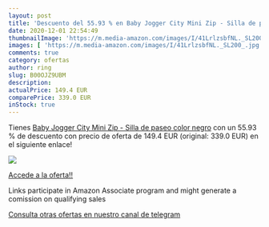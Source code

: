 ```yaml
---
layout: post
title: 'Descuento del 55.93 % en Baby Jogger City Mini Zip - Silla de pas'
date: 2020-12-01 22:54:49
thumbnailImage: 'https://m.media-amazon.com/images/I/41LrlzsbfNL._SL200_.jpg'
images: [ 'https://m.media-amazon.com/images/I/41LrlzsbfNL._SL200_.jpg' ]
comments: true
category: ofertas
author: ring
slug: B00OJZ9UBM
description:
actualPrice: 149.4 EUR
comparePrice: 339.0 EUR
inStock: true
---
```


Tienes [Baby Jogger City Mini Zip - Silla de paseo  color negro](https://www.amazon.es/dp/B00OJZ9UBM/?tag=tolees-21) con un 55.93 % de descuento con precio de oferta de 149.4 EUR (original: 339.0 EUR) en el siguiente enlace!

[![](https://m.media-amazon.com/images/I/41LrlzsbfNL._SL200_.jpg)](https://www.amazon.es/dp/B00OJZ9UBM/?tag=tolees-21)

[Accede a la oferta!!](https://www.amazon.es/dp/B00OJZ9UBM/?tag=tolees-21)

Links participate in Amazon Associate program and might generate a comission on qualifying sales

[Consulta otras ofertas en nuestro canal de telegram](https://t.me/s/ofertas25)
